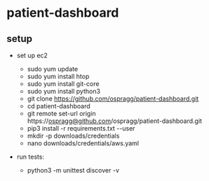 # patient-dashboard

## setup

- set up ec2
	- sudo yum update
	- sudo yum install htop
	- sudo yum install git-core
	- sudo yum install python3
	- git clone https://github.com/ospragg/patient-dashboard.git
	- cd patient-dashboard
	- git remote set-url origin https://ospragg@github.com/ospragg/patient-dashboard.git
	- pip3 install -r requirements.txt --user
	- mkdir -p downloads/credentials
	- nano downloads/credentials/aws.yaml

- run tests:
	- python3 -m unittest discover -v